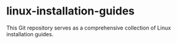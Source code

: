 # linux-installation-guides
This Git repository serves as a comprehensive collection of Linux installation guides.
